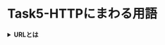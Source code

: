 # Task5-HTTPにまわる用語
**<details><summary>URLとは</summary>**
- Uniform Resource Locator
- インターネット上のWEBサイトやファイルの位置や情報を示すもの
- ![]()
</details>
